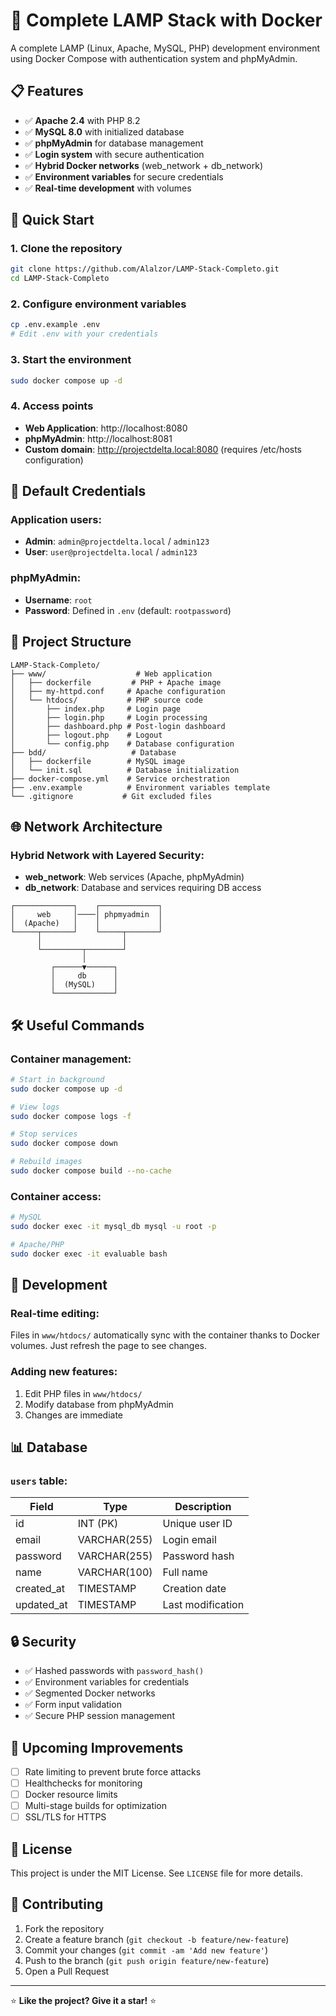 # 🐳 Complete LAMP Stack with Docker

A complete LAMP (Linux, Apache, MySQL, PHP) development environment using Docker Compose with authentication system and phpMyAdmin.

## 📋 Features

- ✅ **Apache 2.4** with PHP 8.2
- ✅ **MySQL 8.0** with initialized database
- ✅ **phpMyAdmin** for database management
- ✅ **Login system** with secure authentication
- ✅ **Hybrid Docker networks** (web_network + db_network)
- ✅ **Environment variables** for secure credentials
- ✅ **Real-time development** with volumes

## 🚀 Quick Start

### 1. Clone the repository
```bash
git clone https://github.com/Alalzor/LAMP-Stack-Completo.git
cd LAMP-Stack-Completo
```

### 2. Configure environment variables
```bash
cp .env.example .env
# Edit .env with your credentials
```

### 3. Start the environment
```bash
sudo docker compose up -d
```

### 4. Access points
- **Web Application**: http://localhost:8080
- **phpMyAdmin**: http://localhost:8081
- **Custom domain**: http://projectdelta.local:8080 (requires /etc/hosts configuration)

## 🔐 Default Credentials

### Application users:
- **Admin**: `admin@projectdelta.local` / `admin123`
- **User**: `user@projectdelta.local` / `admin123`

### phpMyAdmin:
- **Username**: `root`
- **Password**: Defined in `.env` (default: `rootpassword`)

## 📁 Project Structure

```
LAMP-Stack-Completo/
├── www/                    # Web application
│   ├── dockerfile         # PHP + Apache image
│   ├── my-httpd.conf     # Apache configuration
│   └── htdocs/           # PHP source code
│       ├── index.php     # Login page
│       ├── login.php     # Login processing
│       ├── dashboard.php # Post-login dashboard
│       ├── logout.php    # Logout
│       └── config.php    # Database configuration
├── bdd/                   # Database
│   ├── dockerfile        # MySQL image
│   └── init.sql          # Database initialization
├── docker-compose.yml    # Service orchestration
├── .env.example          # Environment variables template
└── .gitignore           # Git excluded files
```

## 🌐 Network Architecture

### Hybrid Network with Layered Security:
- **web_network**: Web services (Apache, phpMyAdmin)
- **db_network**: Database and services requiring DB access

```
┌─────────────┐    ┌─────────────┐
│     web     │────│ phpmyadmin  │
│  (Apache)   │    │             │
└─────┬───────┘    └─────┬───────┘
      │                  │
      └─────────┬────────┘
                │
         ┌──────▼──────┐
         │     db      │
         │  (MySQL)    │
         └─────────────┘
```

## 🛠️ Useful Commands

### Container management:
```bash
# Start in background
sudo docker compose up -d

# View logs
sudo docker compose logs -f

# Stop services
sudo docker compose down

# Rebuild images
sudo docker compose build --no-cache
```

### Container access:
```bash
# MySQL
sudo docker exec -it mysql_db mysql -u root -p

# Apache/PHP
sudo docker exec -it evaluable bash
```

## 🔧 Development

### Real-time editing:
Files in `www/htdocs/` automatically sync with the container thanks to Docker volumes. Just refresh the page to see changes.

### Adding new features:
1. Edit PHP files in `www/htdocs/`
2. Modify database from phpMyAdmin
3. Changes are immediate

## 📊 Database

### `users` table:
| Field       | Type          | Description         |
|-------------|---------------|---------------------|
| id          | INT (PK)      | Unique user ID      |
| email       | VARCHAR(255)  | Login email         |
| password    | VARCHAR(255)  | Password hash       |
| name        | VARCHAR(100)  | Full name           |
| created_at  | TIMESTAMP     | Creation date       |
| updated_at  | TIMESTAMP     | Last modification   |

## 🔒 Security

- ✅ Hashed passwords with `password_hash()`
- ✅ Environment variables for credentials
- ✅ Segmented Docker networks
- ✅ Form input validation
- ✅ Secure PHP session management

## 🚀 Upcoming Improvements

- [ ] Rate limiting to prevent brute force attacks
- [ ] Healthchecks for monitoring
- [ ] Docker resource limits
- [ ] Multi-stage builds for optimization
- [ ] SSL/TLS for HTTPS

## 📝 License

This project is under the MIT License. See `LICENSE` file for more details.

## 🤝 Contributing

1. Fork the repository
2. Create a feature branch (`git checkout -b feature/new-feature`)
3. Commit your changes (`git commit -am 'Add new feature'`)
4. Push to the branch (`git push origin feature/new-feature`)
5. Open a Pull Request

---

⭐ **Like the project? Give it a star!** ⭐
